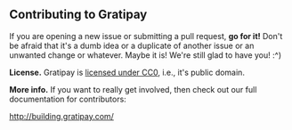## Contributing to Gratipay

If you are opening a new issue or submitting a pull request, **go for it!**
Don't be afraid that it's a dumb idea or a duplicate of another issue or an
unwanted change or whatever. Maybe it is! We're still glad to have you! :^)

**License.** Gratipay is [licensed under
CC0](https://github.com/gratipay/www.gratipay.com/tree/master/COPYING), i.e.,
it's public domain. 

**More info.** If you want to really get involved, then check out our full
documentation for contributors:

http://building.gratipay.com/

